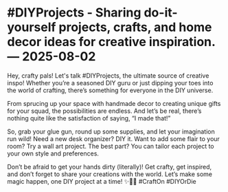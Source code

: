 # #DIYProjects - Sharing do-it-yourself projects, crafts, and home decor ideas for creative inspiration. — 2025-08-02

Hey, crafty pals! Let's talk #DIYProjects, the ultimate source of creative inspo! Whether you’re a seasoned DIY guru or just dipping your toes into the world of crafting, there’s something for everyone in the DIY universe.

From sprucing up your space with handmade decor to creating unique gifts for your squad, the possibilities are endless. And let’s be real, there’s nothing quite like the satisfaction of saying, “I made that!” 

So, grab your glue gun, round up some supplies, and let your imagination run wild! Need a new desk organizer? DIY it. Want to add some flair to your room? Try a wall art project. The best part? You can tailor each project to your own style and preferences.

Don’t be afraid to get your hands dirty (literally)! Get crafty, get inspired, and don’t forget to share your creations with the world. Let’s make some magic happen, one DIY project at a time! ✨🔨🎨 #CraftOn #DIYOrDie